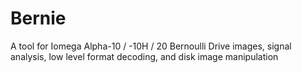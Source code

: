 # Bernie
A tool for Iomega Alpha-10 / -10H / 20 Bernoulli Drive images, signal analysis, low level format decoding, and disk image manipulation
